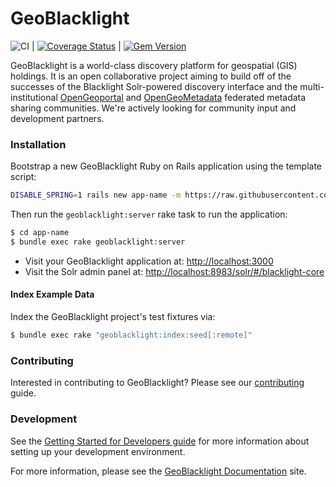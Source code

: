 # GeoBlacklight

![CI](https://github.com/geoblacklight/geoblacklight/actions/workflows/ruby.yml/badge.svg) | [![Coverage Status](https://img.shields.io/badge/coverage-100%25-brightgreen)]() | [![Gem Version](https://img.shields.io/gem/v/geoblacklight.svg)](https://github.com/geoblacklight/geoblacklight/releases)

GeoBlacklight is a world-class discovery platform for geospatial (GIS) holdings. It
is an open collaborative project aiming to build off of the successes
of the Blacklight Solr-powered discovery interface and the
multi-institutional [OpenGeoportal](http://opengeoportal.io/) and [OpenGeoMetadata](https://github.com/opengeometadata) federated metadata sharing
communities. We're actively looking for community input and development partners.

### Installation

  Bootstrap a new GeoBlacklight Ruby on Rails application using the template script:

```bash
DISABLE_SPRING=1 rails new app-name -m https://raw.githubusercontent.com/geoblacklight/geoblacklight/main/template.rb
```
  Then run the `geoblacklight:server` rake task to run the application:

```bash
$ cd app-name
$ bundle exec rake geoblacklight:server
```

* Visit your GeoBlacklight application at: [http://localhost:3000](http://localhost:3000)
* Visit the Solr admin panel at: [http://localhost:8983/solr/#/blacklight-core](http://localhost:8983/solr/#/blacklight-core)

#### Index Example Data

Index the GeoBlacklight project's test fixtures via:

```bash
$ bundle exec rake "geoblacklight:index:seed[:remote]"
```

### Contributing

Interested in contributing to GeoBlacklight? Please see our [contributing](https://geoblacklight.org/docs/overview/contributing/) guide.

### Development

See the [Getting Started for Developers guide](https://geoblacklight.org/docs/installation/getting_started_developers/) for more information about setting up your development environment.

For more information, please see the [GeoBlacklight Documentation](https://geoblacklight.org/docs/) site.
